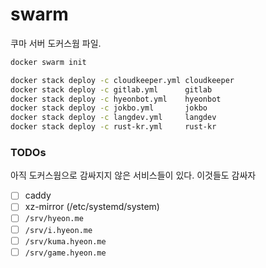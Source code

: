 swarm
========
쿠마 서버 도커스웜 파일.

```sh
docker swarm init

docker stack deploy -c cloudkeeper.yml cloudkeeper
docker stack deploy -c gitlab.yml      gitlab
docker stack deploy -c hyeonbot.yml    hyeonbot
docker stack deploy -c jokbo.yml       jokbo
docker stack deploy -c langdev.yml     langdev
docker stack deploy -c rust-kr.yml     rust-kr
```

### TODOs
아직 도커스웜으로 감싸지지 않은 서비스들이 있다. 이것들도 감싸자

- [ ] caddy
- [ ] xz-mirror (/etc/systemd/system)
- [ ] `/srv/hyeon.me`
- [ ] `/srv/i.hyeon.me`
- [ ] `/srv/kuma.hyeon.me`
- [ ] `/srv/game.hyeon.me`
